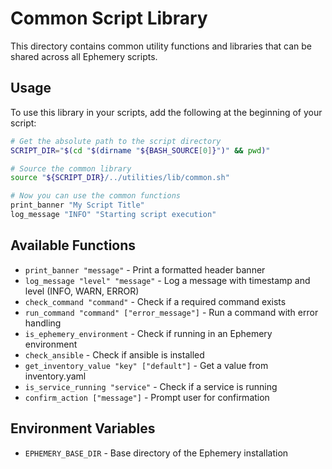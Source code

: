 # Common Script Library

This directory contains common utility functions and libraries that can be shared across all Ephemery scripts.

## Usage

To use this library in your scripts, add the following at the beginning of your script:

```bash
# Get the absolute path to the script directory
SCRIPT_DIR="$(cd "$(dirname "${BASH_SOURCE[0]}")" && pwd)"

# Source the common library
source "${SCRIPT_DIR}/../utilities/lib/common.sh"

# Now you can use the common functions
print_banner "My Script Title"
log_message "INFO" "Starting script execution"
```

## Available Functions

- `print_banner "message"` - Print a formatted header banner
- `log_message "level" "message"` - Log a message with timestamp and level (INFO, WARN, ERROR)
- `check_command "command"` - Check if a required command exists
- `run_command "command" ["error_message"]` - Run a command with error handling
- `is_ephemery_environment` - Check if running in an Ephemery environment
- `check_ansible` - Check if ansible is installed
- `get_inventory_value "key" ["default"]` - Get a value from inventory.yaml
- `is_service_running "service"` - Check if a service is running
- `confirm_action ["message"]` - Prompt user for confirmation

## Environment Variables

- `EPHEMERY_BASE_DIR` - Base directory of the Ephemery installation
